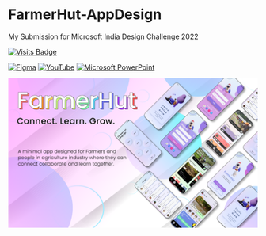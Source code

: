 # FarmerHut-AppDesign
My Submission for Microsoft India Design Challenge 2022

[![Visits Badge](https://badges.pufler.dev/visits/sahilsarin390/FarmerHut-AppDesign)](https://badges.pufler.dev)

[![Figma](https://img.shields.io/badge/figma_prototype-%23F24E1E.svg?style=for-the-badge&logo=figma&logoColor=white)](https://www.figma.com/proto/5D3pueiQLbhTI0pn7zSb7A/FarmerHut-App?node-id=40%3A820&starting-point-node-id=40%3A820)
[![YouTube](https://img.shields.io/badge/Sahil-%23FF0000.svg?style=for-the-badge&logo=YouTube&logoColor=white)](https://youtu.be/EiLUrTWWEg0)
[![Microsoft PowerPoint](https://img.shields.io/badge/Genially-B7472A?style=for-the-badge&logo=microsoft-powerpoint&logoColor=white)](https://view.genial.ly/621255862f13e80018d05bbc/presentation-farmerhut)

![image](https://raw.githubusercontent.com/sahilsarin390/FarmerHut-AppDesign/main/Material/Thumbnail/Frame.png)
